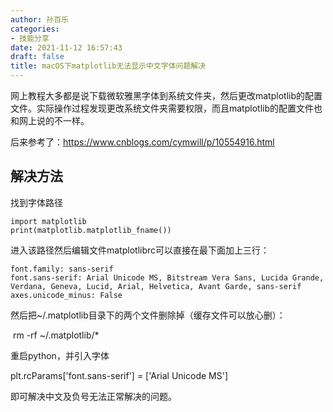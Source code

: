 ```yaml
---
author: 孙百乐
categories:
- 技能分享
date: 2021-11-12 16:57:43
draft: false
title: macOS下matplotlib无法显示中文字体问题解决
---
```


网上教程大多都是说下载微软雅黑字体到系统文件夹，然后更改matplotlib的配置文件。实际操作过程发现更改系统文件夹需要权限，而且matplotlib的配置文件也和网上说的不一样。

后来参考了：https://www.cnblogs.com/cymwill/p/10554916.html

## 解决方法

找到字体路径

```
import matplotlib
print(matplotlib.matplotlib_fname())
```

进入该路径然后编辑文件matplotlibrc可以直接在最下面加上三行：

```
font.family: sans-serif
font.sans-serif: Arial Unicode MS, Bitstream Vera Sans, Lucida Grande, Verdana, Geneva, Lucid, Arial, Helvetica, Avant Garde, sans-serif
axes.unicode_minus: False
```

然后把~/.matplotlib目录下的两个文件删除掉（缓存文件可以放心删）：

 rm -rf ~/.matplotlib/\* 

重启python，并引入字体

plt.rcParams\['font.sans-serif'\] = \['Arial Unicode MS'\]

即可解决中文及负号无法正常解决的问题。